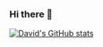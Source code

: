 ### Hi there 👋

[![David's GitHub stats](https://github-readme-stats.vercel.app/api?username=iteemhe&count_private=true&icon=truei&theme=material-palenight)](https://github.com/iteemhe)

<!--
**iteemhe/iteemhe** is a ✨ _special_ ✨ repository because its `README.md` (this file) appears on your GitHub profile.

Here are some ideas to get you started:

- 🔭 I’m currently working on ...
- 🌱 I’m currently learning ...
- 👯 I’m looking to collaborate on ...
- 🤔 I’m looking for help with ...
- 💬 Ask me about ...
- 📫 How to reach me: ...
- 😄 Pronouns: ...
- ⚡ Fun fact: ...
-->
